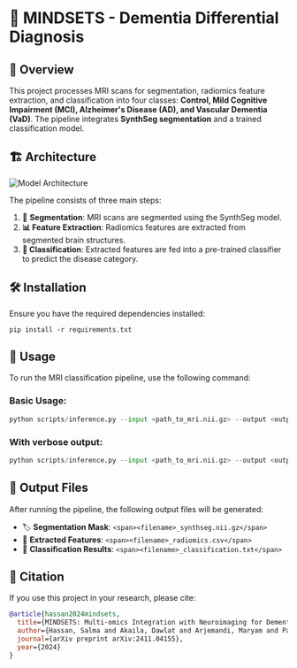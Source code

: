 # 🧠 MINDSETS - Dementia Differential Diagnosis

## 📌 Overview

This project processes MRI scans for segmentation, radiomics feature extraction, and classification into four classes: **Control, Mild Cognitive Impairment (MCI), Alzheimer's Disease (AD), and Vascular Dementia (VaD)**. The pipeline integrates **SynthSeg segmentation** and a trained classification model.

## 🏗️ Architecture

![Model Architecture](./Figures/MINDSETS_Arch.png)

The pipeline consists of three main steps:

1. 🧠 **Segmentation**: MRI scans are segmented using the SynthSeg model.
2. **📊 Feature Extraction**: Radiomics features are extracted from segmented brain structures.
3. **🤖 Classification**: Extracted features are fed into a pre-trained classifier to predict the disease category.

## 🛠 Installation

Ensure you have the required dependencies installed:

`pip install -r requirements.txt`

## 🚀 Usage

To run the MRI classification pipeline, use the following command:

### Basic Usage:

```python
python scripts/inference.py --input <path_to_mri.nii.gz> --output <output_directory> --model <model_path>
```

### With verbose output:

```python
python scripts/inference.py --input <path_to_mri.nii.gz> --output <output_directory> --model <model_path> --verbose
```

## 📂 Output Files

After running the pipeline, the following output files will be generated:

* 🏷 **Segmentation Mask**: `<span><filename>_synthseg.nii.gz</span>`
* 📜 **Extracted Features**: `<span><filename>_radiomics.csv</span>`
* 📑 **Classification Results**: `<span><filename>_classification.txt</span>`

## 📝 Citation

If you use this project in your research, please cite:

```bibtex
@article{hassan2024mindsets,
  title={MINDSETS: Multi-omics Integration with Neuroimaging for Dementia Subtyping and Effective Temporal Study},
  author={Hassan, Salma and Akaila, Dawlat and Arjemandi, Maryam and Papineni, Vijay and Yaqub, Mohammad},
  journal={arXiv preprint arXiv:2411.04155},
  year={2024}
}
```
